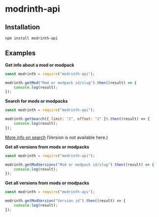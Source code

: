 # modrinth-api

## Installation

`npm install modrinth-api`

## Examples

**Get info about a mod or modpack**

```javascript
const modrinth = require("modrinth-api");

modrinth.getMod("Mod or modpack id/slug").then((result) => {
    console.log(result);
});
```

**Search for mods or modpacks**

```javascript
const modrinth = require("modrinth-api");

modrinth.getSearch({ limit: "2", offset: "2" }).then((result) => {
    console.log(result);
});
```
[More info on search](https://docs.modrinth.com/api-spec/#operation/searchProjects)
(Version is not available here.)

**Get all versions from mods or modpacks**

```javascript
const modrinth = require("modrinth-api");

modrinth.getModVersions("Mod or modpack id/slug").then((result) => {
    console.log(result);
});
```

**Get all versions from mods or modpacks**

```javascript
const modrinth = require("modrinth-api");

modrinth.getModVersion("Version id").then((result) => {
    console.log(result);
});
```